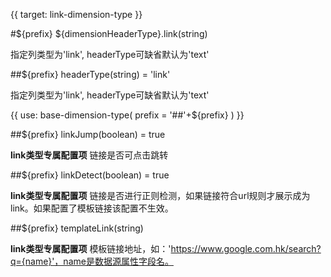 {{ target: link-dimension-type }}

#${prefix} ${dimensionHeaderType}.link(string)

指定列类型为'link', headerType可缺省默认为'text'

##${prefix} headerType(string) = 'link'

指定列类型为'link', headerType可缺省默认为'text'

{{ use: base-dimension-type(
    prefix = '##'+${prefix}
) }}

##${prefix} linkJump(boolean) = true

**link类型专属配置项**  链接是否可点击跳转

##${prefix} linkDetect(boolean) = true

**link类型专属配置项**  链接是否进行正则检测，如果链接符合url规则才展示成为link。如果配置了模板链接该配置不生效。

##${prefix} templateLink(string)

**link类型专属配置项**  模板链接地址，如：'https://www.google.com.hk/search?q={name}'，name是数据源属性字段名。
